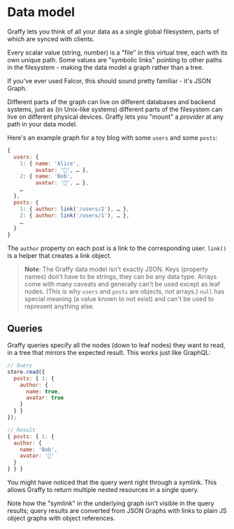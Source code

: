 # Data model

Graffy lets you think of all your data as a single global filesystem, parts of which are synced with clients.

Every scalar value (string, number) is a "file" in this virtual tree, each with its own unique path. Some values are "symbolic links" pointing to other paths in the filesystem - making the data model a graph rather than a tree.

If you've ever used Falcor, this should sound pretty familiar - it's JSON Graph.

Different parts of the graph can live on different databases and backend systems, just as (in Unix-like systems) different parts of the filesystem can live on different physical devices. Graffy lets you "mount" a _provider_ at any path in your data model.

Here's an example graph for a toy blog with some `users` and some `posts`:

```js
{
  users: {
    1: { name: 'Alice',
         avatar: '👧', … },
    2: { name: 'Bob',
         avatar: '👨', … },
    …
  },
  posts: {
    1: { author: link('/users/2'), … },
    2: { author: link('/users/1'), … },
    …
  }
}
```

The `author` property on each post is a link to the corresponding user. `link()` is a helper that creates a link object.

> **Note**: The Graffy data model isn't exactly JSON. Keys (property names) don't have to be strings, they can be any data type. Arrays come with many caveats and generally can't be used except as leaf nodes. (This is why `users` and `posts` are objects, not arrays.) `null` has special meaning (a value known to not exist) and can't be used to represent anything else.

## Queries

Graffy queries specify all the nodes (down to leaf nodes) they want to read, in a tree that mirrors the expected result. This works just like GraphQL:

```js
// Query
store.read({
  posts: { 1: {
    author: {
      name: true,
      avatar: true
    }
  } }
});

// Result
{ posts: { 1: {
  author: {
    name: 'Bob',
    avatar: '👨'
  }
} } }
```

You might have noticed that the query went right through a symlink. This allows Graffy to return multiple nested resources in a single query.

Note how the "symlink" in the underlying graph isn't visible in the query results; query results are converted from JSON Graphs with links to plain JS object graphs with object references.

